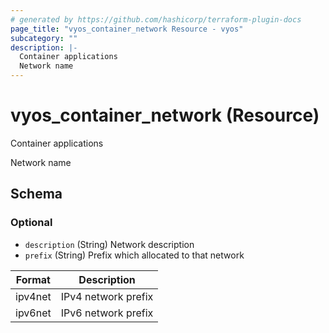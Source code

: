 ```yaml
---
# generated by https://github.com/hashicorp/terraform-plugin-docs
page_title: "vyos_container_network Resource - vyos"
subcategory: ""
description: |-
  Container applications
  Network name
---
```


# vyos_container_network (Resource)

Container applications

Network name



<!-- schema generated by tfplugindocs -->
## Schema

### Optional

- `description` (String) Network description
- `prefix` (String) Prefix which allocated to that network

|  Format  |  Description  |
|----------|---------------|
|  ipv4net  |  IPv4 network prefix  |
|  ipv6net  |  IPv6 network prefix  |
